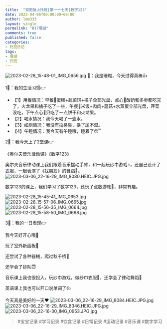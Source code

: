 ```yaml
---
title:  "双胞胎上托班|第一十七天|数字123"
date: 2023-04-06T00:00:00+08:00
author: lmm333
layout: single
permalink: "D17珊瑚"
comments: true
published: false
categories:
- 托班日记
tags:
- 珊瑚
- 托班
---
```

![2023-02-28_15-48-01_IMG_0656.jpg](..%2Fimages%2FD17%E7%8F%8A%E7%91%9A%2F2023-02-28_15-48-01_IMG_0656.jpg)
👶：我是珊瑚，今天过得真棒👍

1⃣：我的生活习惯👉
- 【1】用餐情况：早餐🍴蛋糕+蔬菜饼+橘子全部光盘，点心🥤酸奶和冬枣都吃完了，火龙果和橘子吃了一些，午餐🍱米饭+肉肉+蘑菇+水蒸蛋全部光盘，芹菜没吃，下午点心🍪只吃了一点饼干和火龙果。
- 【2】喝水情况：我今天喝了一壶水。
- 【3】如厕情况：我没有拉臭臭，换了尿不湿。
- 【4】午睡情况：我今天有午睡哦，睡着了😴

2⃣：我今天上了2堂课👉

《奥尔夫音乐律动课》《数字123》

奥尔夫音乐律动课上我们跟着音乐摆动手臂，和一起玩纱巾游戏🎶，还自己设计了衣服，一起表演了《找朋友》的舞蹈🕺。
![2023-03-06_22-16-29_IMG_8080.HEIC.JPG.jpg](..%2Fimages%2FD17%E7%8F%8A%E7%91%9A%2F2023-03-06_22-16-29_IMG_8080.HEIC.JPG.jpg)

数字123的课上，我们学习了数字123，还玩了点数游戏🧮，非常有趣。

![2023-02-28_15-45-41_IMG_0653.jpg](..%2Fimages%2FD17%E7%8F%8A%E7%91%9A%2F2023-02-28_15-45-41_IMG_0653.jpg)
![2023-02-28_15-57-06_IMG_0665.jpg](..%2Fimages%2FD17%E7%8F%8A%E7%91%9A%2F2023-02-28_15-57-06_IMG_0665.jpg)
![2023-02-28_15-56-35_IMG_0664.jpg](..%2Fimages%2FD17%E7%8F%8A%E7%91%9A%2F2023-02-28_15-56-35_IMG_0664.jpg)
![2023-02-28_15-58-50_IMG_0668.jpg](..%2Fimages%2FD17%E7%8F%8A%E7%91%9A%2F2023-02-28_15-58-50_IMG_0668.jpg)

3⃣：我的一日表现👉

我今天好开心哦👏

玩了室外新画板🎨

还尝试了各种器械，爬过秋千桥🌉

还学会了排队😇

音乐课上我也很投入，玩纱巾游戏，做纱巾衣服👗，还学会了律动舞蹈💃

英语课上我也可以开口说单词了👍

今天真是美好的一天❤️
![2023-03-06_22-16-29_IMG_8084.HEIC.JPG.jpg](..%2Fimages%2FD17%E7%8F%8A%E7%91%9A%2F2023-03-06_22-16-29_IMG_8084.HEIC.JPG.jpg)
![2023-03-06_22-16-29_IMG_8346.HEIC.JPG.jpg](..%2Fimages%2FD17%E7%8F%8A%E7%91%9A%2F2023-03-06_22-16-29_IMG_8346.HEIC.JPG.jpg)
![2023-03-06_22-16-30_IMG_0953.JPG.jpg](..%2Fimages%2FD17%E7%8F%8A%E7%91%9A%2F2023-03-06_22-16-30_IMG_0953.JPG.jpg)

> #宝宝记录 #学习记录 #饮食记录 #日常记录 #运动记录 #音乐课 #数字学习
